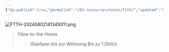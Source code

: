 ```yaml
---
{"dg-publish":true,"permalink":"/02-resources/notes/ftth/","updated":"2024-08-02T14:14:17.000+02:00"}
---
```


![FTTH-20240802141349311.png](/img/user/02%20-%20RESOURCES/Files/FTTH-20240802141349311.png)
>Fibre-to-the-Home
>>Glasfaser bis zur Wohnung
>>Bis zu 1 Gbit/s
